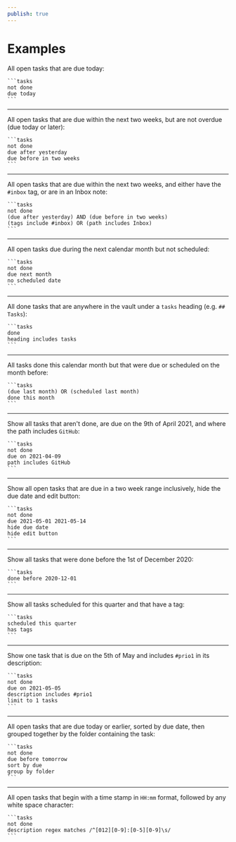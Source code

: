 ```yaml
---
publish: true
---
```


# Examples

All open tasks that are due today:

    ```tasks
    not done
    due today
    ```

---

All open tasks that are due within the next two weeks, but are not overdue (due today or later):

    ```tasks
    not done
    due after yesterday
    due before in two weeks
    ```

---

All open tasks that are due within the next two weeks, and either have the `#inbox` tag, or are in an Inbox note:

    ```tasks
    not done
    (due after yesterday) AND (due before in two weeks)
    (tags include #inbox) OR (path includes Inbox)
    ```

---

All open tasks due during the next calendar month but not scheduled:

    ```tasks
    not done
    due next month
    no scheduled date
    ```

---

All done tasks that are anywhere in the vault under a `tasks` heading (e.g. `## Tasks`):

    ```tasks
    done
    heading includes tasks
    ```

---

All tasks done this calendar month but that were due or scheduled on the month before:

    ```tasks
    (due last month) OR (scheduled last month)
    done this month
    ```

---

Show all tasks that aren't done, are due on the 9th of April 2021, and where the path includes `GitHub`:

    ```tasks
    not done
    due on 2021-04-09
    path includes GitHub
    ```

---

Show all open tasks that are due in a two week range inclusively, hide the due date and edit button:

    ```tasks
    not done
    due 2021-05-01 2021-05-14
    hide due date
    hide edit button
    ```

---

Show all tasks that were done before the 1st of December 2020:

    ```tasks
    done before 2020-12-01
    ```

---

Show all tasks scheduled for this quarter and that have a tag:

    ```tasks
    scheduled this quarter
    has tags
    ```

---

Show one task that is due on the 5th of May and includes `#prio1` in its description:

    ```tasks
    not done
    due on 2021-05-05
    description includes #prio1
    limit to 1 tasks
    ```

---

All open tasks that are due today or earlier, sorted by due date, then grouped together by the folder containing the task:

    ```tasks
    not done
    due before tomorrow
    sort by due
    group by folder
    ```

---

All open tasks that begin with a time stamp in `HH:mm` format, followed by any white space character:

    ```tasks
    not done
    description regex matches /^[012][0-9]:[0-5][0-9]\s/
    ```
